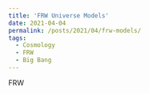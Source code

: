 ```yaml
---
title: 'FRW Universe Models'
date: 2021-04-04
permalink: /posts/2021/04/frw-models/
tags:
  - Cosmology
  - FRW
  - Big Bang
---
```


FRW 